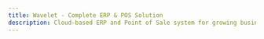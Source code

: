 ```yaml
---
title: Wavelet - Complete ERP & POS Solution
description: Cloud-based ERP and Point of Sale system for growing businesses across Southeast Asia
---
```

